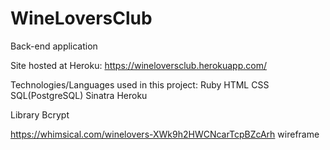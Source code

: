 # WineLoversClub

Back-end application

Site hosted at Heroku: https://wineloversclub.herokuapp.com/

Technologies/Languages used in this project:
Ruby
HTML
CSS
SQL(PostgreSQL)
Sinatra
Heroku

Library
Bcrypt

https://whimsical.com/winelovers-XWk9h2HWCNcarTcpBZcArh wireframe
